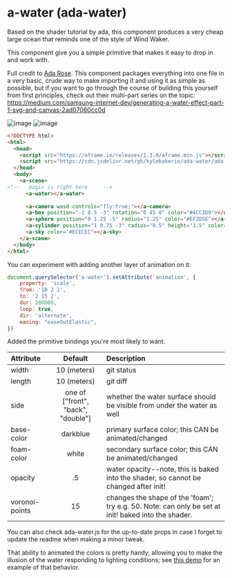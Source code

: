 # a-water (ada-water)

Based on the shader tutorial by ada, this component produces a very cheap large ocean that reminds one of the style of Wind Waker.

This component give you a simple primitive that makes it easy to drop in and work with.

Full credit to [Ada Rose](https://twitter.com/adarosecannon). This component packages everything into one file in a very basic, crude way to make importing it and using it as simple as possible, but if you want to go through the course of building this yourself from first principles, check out their multi-part series on the topic: https://medium.com/samsung-internet-dev/generating-a-water-effect-part-1-svg-and-canvas-2ad07060cc0d

![image](https://user-images.githubusercontent.com/6391152/196059614-4b5144a4-882a-4105-86f1-1904d941fd3b.png)
![image](https://user-images.githubusercontent.com/6391152/196288364-72c4c2b6-c4cd-4ce4-bbac-9740f2009dfd.png)


```html
<!DOCTYPE html>
<html>
  <head>
    <script src="https://aframe.io/releases/1.3.0/aframe.min.js"></script>
    <script src="https://cdn.jsdelivr.net/gh/kylebakerio/ada-water/ada-water.js"></script>
  </head>
  <body>
    <a-scene>
<!--   magic is right here     -->
      <a-water></a-water>
      
      <a-camera wasd-controls="fly:true;"></a-camera>
      <a-box position="-1 0.5 -3" rotation="0 45 0" color="#4CC3D9"></a-box>
      <a-sphere position="0 1.25 -5" radius="1.25" color="#EF2D5E"></a-sphere>
      <a-cylinder position="1 0.75 -3" radius="0.5" height="1.5" color="#FFC65D"></a-cylinder>
      <a-sky color="#ECECEC"></a-sky>
    </a-scene>
  </body>
</html>
```


You can experiment with adding another layer of animation on it:
```js
document.querySelector('a-water').setAttribute('animation', {
    property: 'scale', 
    from: '10 2 1',
    to: '2 15 2',
    dur: 200000,
    loop: true,
    dir: 'alternate',
    easing: "easeOutElastic",
})
```


Added the primitive bindings you're most likely to want.

| Attribute    | Default              | Description |
| :---         |     :---:            |          :--- |
| width        | 10 (meters)    | git status    |
| length       | 10 (meters)       | git diff      |
| side     |  one of ["front", "back", "double"]       | whether the water surface should be visible from under the water as well      |
| base-color     | darkblue       | primary surface color; this CAN be animated/changed      |
| foam-color     | white       | secondary surface color; this CAN be animated/changed     |
| opacity    | .5       | water opacity--note, this is baked into the shader, so cannot be changed after init!     |
| voronoi-points     | 15       | changes the shape of the 'foam'; try e.g. 50. Note: can only be set at init! baked into the shader.      |


You can also check ada-water.js for the up-to-date props in case I forget to update the readme when making a minor tweak.

That ability to animated the colors is pretty handy, allowing you to make the illusion of the water responding to lighting conditions; see [this demo](/reactive-water.html) for an example of that behavior.
